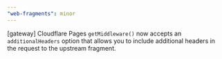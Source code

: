 ```yaml
---
"web-fragments": minor
---
```


[gateway] Cloudflare Pages `getMiddleware()` now accepts an `additionalHeaders` option that allows you to include additional headers in the request to the upstream fragment.
